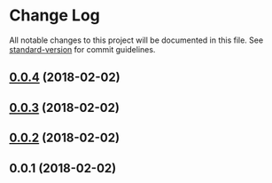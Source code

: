 # Change Log

All notable changes to this project will be documented in this file. See [standard-version](https://github.com/conventional-changelog/standard-version) for commit guidelines.

<a name="0.0.4"></a>
## [0.0.4](https://github.com/ahalimkara/nuxt-routes/compare/v0.0.3...v0.0.4) (2018-02-02)



<a name="0.0.3"></a>
## [0.0.3](https://github.com/ahalimkara/nuxt-routes/compare/v0.0.2...v0.0.3) (2018-02-02)



<a name="0.0.2"></a>
## [0.0.2](https://github.com/ahalimkara/nuxt-routes/compare/v0.0.1...v0.0.2) (2018-02-02)



<a name="0.0.1"></a>
## 0.0.1 (2018-02-02)
